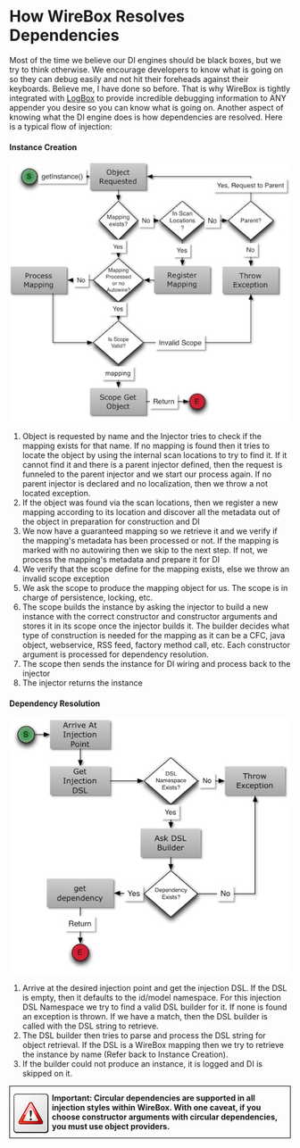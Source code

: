 # How WireBox Resolves Dependencies

Most of the time we believe our DI engines should be black boxes, but we try to think otherwise. We encourage developers to know what is going on so they can debug easily and not hit their foreheads against their keyboards. Believe me, I have done so before. That is why WireBox is tightly integrated with [LogBox](http://wiki.coldbox.org/wiki/LogBox.cfm) to provide incredible debugging information to ANY appender you desire so you can know what is going on. Another aspect of knowing what the DI engine does is how dependencies are resolved. Here is a typical flow of injection:

#### Instance Creation


<img src="../images/dependencies_CreationLifeCycle.jpg">


1. Object is requested by name and the Injector tries to check if the mapping exists for that name. If no mapping is found then it tries to locate the object by using the internal scan locations to try to find it. If it cannot find it and there is a parent injector defined, then the request is funneled to the parent injector and we start our process again. If no parent injector is declared and no localization, then we throw a not located exception.
2. If the object was found via the scan locations, then we register a new mapping according to its location and discover all the metadata out of the object in preparation for construction and DI
3. We now have a guaranteed mapping so we retrieve it and we verify if the mapping's metadata has been processed or not. If the mapping is marked with no autowiring then we skip to the next step. If not, we process the mapping's metadata and prepare it for DI
4. We verify that the scope define for the mapping exists, else we throw an invalid scope exception
5. We ask the scope to produce the mapping object for us. The scope is in charge of persistence, locking, etc.
6. The scope builds the instance by asking the injector to build a new instance with the correct constructor and constructor arguments and stores it in its scope once the injector builds it. The builder decides what type of construction is needed for the mapping as it can be a CFC, java object, webservice, RSS feed, factory method call, etc. Each constructor argument is processed for dependency resolution.
7. The scope then sends the instance for DI wiring and process back to the injector
8. The injector returns the instance

#### Dependency Resolution

<img src="../images/dependencies_DependencyResolution.jpg">

1. Arrive at the desired injection point and get the injection DSL. If the DSL is empty, then it defaults to the id/model namespace. For this injection DSL Namespace we try to find a valid DSL builder for it. If none is found an exception is thrown. If we have a match, then the DSL builder is called with the DSL string to retrieve.
2. The DSL builder then tries to parse and process the DSL string for object retrieval. If the DSL is a WireBox mapping then we try to retrieve the instance by name (Refer back to Instance Creation).
3. If the builder could not produce an instance, it is logged and DI is skipped on it.


<div style="border: 1px solid black">
<img src="../images/icon_important.png" width="15%" style="float:left;margin-top:10px"><p style="margin:12px"><b>
Important: Circular dependencies are supported in all injection styles within WireBox. With one caveat, if you choose constructor arguments with circular dependencies, you must use object providers. </b></p>
<div style="clear:both"></div>
</div>
<br>

